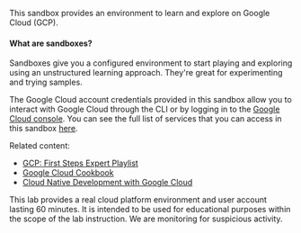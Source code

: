 This sandbox provides an environment to learn and explore on Google Cloud (GCP).

#### What are sandboxes?

Sandboxes give you a configured environment to start playing and exploring using an unstructured learning approach. They're great for experimenting and trying samples.

The Google Cloud account credentials provided in this sandbox allow you to interact with Google Cloud through the CLI or by logging in to the [Google Cloud console](https://console.cloud.google.com/).
You can see the full list of services that you can access in this sandbox [here](https://www.oreilly.com/online-learning/support/cloud-lab-specifications.html#gcp).

Related content:

- [GCP: First Steps Expert Playlist](https://learning.oreilly.com/playlists/56f917d9-0974-426c-800b-32b41294c943/)
- [Google Cloud Cookbook](https://learning.oreilly.com/library/view/google-cloud-cookbook/9781492092889/)
- [Cloud Native Development with Google Cloud](https://learning.oreilly.com/library/view/cloud-native-development/9781098145071/)

This lab provides a real cloud platform environment and user account lasting 60 minutes. It is intended to be used for educational purposes within the scope of the lab instruction. We are monitoring for suspicious activity.